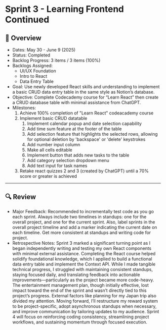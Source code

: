 # Sprint 3 - Learning Frontend Continued

## 📝 Overview
* Dates: May 30 - June 9 (2025)
* Status: Completed
* Backlog Progress: 3 items / 3 items (100%)
* Backlogs Assigned:
    * UI/UX Foundation
    * Intro to React
    * Data Entry Table
* Goal: Use newly developed React skills and understanding to implement a basic CRUD data entry table in the same style as Notion’s database.
* Objective: Complete Codecademy course for “Learn React” then create a CRUD database table with minimal assistance from ChatGPT.
* Milestones:
    1. Achieve 100% completion of "Learn React" codeacademy course
    2. Implement basic CRUD datatable
        1. Implement calendar popup and date selection capability
        2. Add time sum feature at the footer of the table
        3. Add selection feature that highlights the selected rows, allowing for optional deletion by 'backspace' or 'delete' keystrokes
        4. Add number input column
        5. Make all cells editable
        6. Implement button that adds new tasks to the table
        7. Add category selection dropdown menu
        8. Add text input for task names
    3. Retake react quizzes 2 and 3 (created by ChatGPT) until a 70% score or greater is achieved

--- 

## 🔍 Review
* Major Feedback: Recommended to incrementally test code as you go each sprint. Always include two timelines in standups: one for the overall project, and one for the current sprint. Also, label sprints in the overall project timeline and add a marker indicating the current date on each timeline. Get more consistent at standups and writing code for project.
* Retrospective Notes: Sprint 3 marked a significant turning point as I began independently writing and testing my own React components with minimal external assistance. Completing the React course helped solidify foundational knowledge, which I applied to build a functional data entry table and implement the Context API. While I made tangible technical progress, I struggled with maintaining consistent standups, staying focused daily, and translating feedback into actionable improvements—particularly as the project became more code-heavy. The entertainment management plan, though initially effective, lost impact toward the end of the sprint and wasn’t directly tied to this project’s progress. External factors like planning for my Japan trip also divided my attention. Moving forward, I’ll restructure my reward system to be project-specific, adopt asynchronous standups when necessary, and improve communication by tailoring updates to my audience. Sprint 4 will focus on reinforcing coding consistency, streamlining project workflows, and sustaining momentum through focused execution.